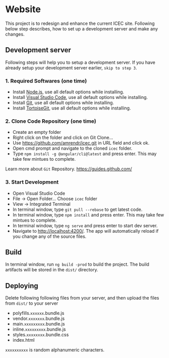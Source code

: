 # Website

This project is to redesign and enhance the current ICEC site. Following below step describes, how to set up a development server and make any changes.

## Development server

Following steps will help you to setup a development server. If you have already setup your development server earlier, `skip to step 3`.

### 1. Required Softwares (one time)

* Install [Node.js](https://nodejs.org/en/download/), use all default options while installing.
* Install [Visual Studio Code](https://code.visualstudio.com/Download), use all default options while installing.
* Install [Git](https://git-scm.com/downloads), use all default options while installing.
* Install [TortoiseGit](https://tortoisegit.org/download/), use all default options while installing.

### 2. Clone Code Repository (one time)

* Create an empty folder
* Right click on the folder and click on Git Clone...
* Use https://github.com/amrendr/icec.git in URL field and click ok.
* Open cmd prompt and navigate to the cloned `icec` folder.
* Type `npm install -g @angular/cli@latest` and press enter. This may take few mintues to complete.

Learn more about `Git` Repository. https://guides.github.com/

### 3. Start Development

* Open Visual Studio Code 
* File -> Open Folder...   Choose `icec` folder
* View -> Integrated Terminal
* In terminal window, type `git pull --rebase` to get latest code.
* In terminal window, type `npm install` and press enter. This may take few mintues to complete.
* In terminal window, type `ng serve` and press enter to start dev server. 
* Navigate to [http://localhost:4200/](http://localhost:4200/). The app will automatically reload if you change any of the source files.

## Build

In terminal window, run `ng build -prod` to build the project. The build artifacts will be stored in the `dist/` directory.

## Deploying 

Delete following following files from your server, and then upload the files from `dist/` to your server
* polyfills.`xxxxxx`.bundle.js
* vendor.`xxxxxxx`.bundle.js
* main.`xxxxxxxxx`.bundle.js
* inline.`xxxxxxxxx`.bundle.js
* styles.`xxxxxxxx`.bundle.css
* index.html

`xxxxxxxxxx` is random alphanumeric characters.